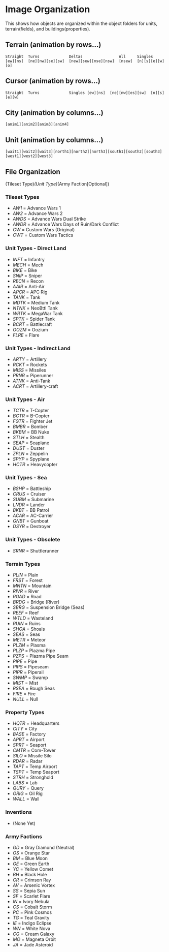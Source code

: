 # Image Organization

This shows how objects are organized within the object folders for units, terrain(fields), and buildings(properties).

## Terrain (animation by rows...)

`Straight  Turns             Deltas                All     Singles      
[ew][ns]  [ne][nw][se][sw]  [new][sew][nse][nsw]  [nsew]  [n][s][e][w][o]`

## Cursor (animation by rows...)

`Straight  Turns             Singles
[ew][ns]  [ne][nw][es][sw]  [n][s][e][w]`

## City  (animation by columns...)

`[anim1][anim2][anim3][anim4]`

## Unit (animation by columns...)

`[wait1][wait2][wait3][north1][north2][north3][south1][south2][south3][west1][west2][west3]`


## File Organization

(Tileset Type)_(Unit Type)_(Army Faction[Optional])

### Tileset Types

* *AW1* = Advance Wars 1
* *AW2* = Advance Wars 2
* *AWDS* = Advance Wars Dual Strike
* *AWDR* = Advance Wars Days of Ruin/Dark Conflict
* *CW* = Custom Wars (Original)
* *CWT* = Custom Wars Tactics

### Unit Types - Direct Land

* *INFT* = Infantry
* *MECH* = Mech
* *BIKE* = Bike
* *SNIP* = Sniper
* *RECN* = Recon
* *AAIR* = Anti-Air
* *APCR* = APC Rig
* *TANK* = Tank
* *MDTK* = Medium Tank
* *NTNK* = NeoBttl Tank
* *WRTK* = MegaWar Tank
* *SPTK* = Spider Tank
* *BCRT* = Battlecraft
* *OOZM* = Oozium
* *FLRE* = Flare

### Unit Types - Indirect Land

* *ARTY* = Artillery
* *RCKT* = Rockets
* *MISS* = Missiles
* *PRNR* = Piperunner
* *ATNK* = Anti-Tank
* *ACRT* = Artillery-craft

### Unit Types - Air

* *TCTR* = T-Copter
* *BCTR* = B-Copter
* *FGTR* = Fighter Jet
* *BMBR* = Bomber
* *BKBM* = BB Nuke
* *STLH* = Stealth
* *SEAP* = Seaplane
* *DUST* = Duster
* *ZPLN* = Zeppelin
* *SPYP* = Spyplane
* *HCTR* = Heavycopter

### Unit Types - Sea

* *BSHP* = Battleship
* *CRUS* = Cruiser
* *SUBM* = Submarine
* *LNDR* = Lander
* *BKBT* = BB Patrol
* *ACAR* = AC-Carrier
* *GNBT* = Gunboat
* *DSYR* = Destroyer

### Unit Types - Obsolete

* *SRNR* = Shuttlerunner

### Terrain Types

* *PLIN* = Plain
* *FRST* = Forest
* *MNTN* = Mountain
* *RIVR* = River
* *ROAD* = Road
* *BRDG* = Bridge (River)
* *SBRG* = Suspension Bridge (Seas)
* *REEF* = Reef
* *WTLD* = Wasteland
* *RUIN* = Ruins
* *SHOA* = Shoals
* *SEAS* = Seas
* *METR* = Meteor
* *PLZM* = Plasma
* *PLZP* = Plazma Pipe
* *PZPS* = Plazma Pipe Seam
* *PIPE* = Pipe
* *PIPS* = Pipeseam
* *PIPR* = Piperail
* *SWMP* = Swamp
* *MIST* = Mist
* *RSEA* = Rough Seas
* *FIRE* = Fire
* *NULL* = Null

### Property Types

* *HQTR* = Headquarters
* *CITY* = City
* *BASE* = Factory
* *APRT* = Airport
* *SPRT* = Seaport
* *CMTR* = Com-Tower
* *SILO* = Missile Silo
* *RDAR* = Radar
* *TAPT* = Temp Airport
* *TSPT* = Temp Seaport
* *STRH* = Stronghold
* *LABS* = Lab
* *QURY* = Query
* *ORIG* = Oil Rig
* *WALL* = Wall

### Inventions

* (None Yet)

### Army Factions

* *GD* = Gray Diamond (Neutral)
* *OS* = Orange Star
* *BM* = Blue Moon
* *GE* = Green Earth
* *YC* = Yellow Comet
* *BH* = Black Hole
* *CR* = Crimson Ray
* *AV* = Arsenic Vortex
* *SS* = Sepia Sun
* *SF* = Scarlet Flare
* *IN* = Ivory Nebula
* *CS* = Cobalt Storm
* *PC* = Pink Cosmos
* *TG* = Teal Gravity
* *IE* = Indigo Eclipse
* *WN* = White Nova
* *CG* = Cream Galaxy
* *MO* = Magneta Orbit
* *JA* = Jade Asteroid
